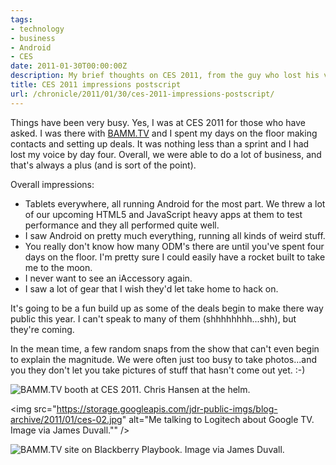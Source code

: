 ```yaml
---
tags:
- technology
- business
- Android
- CES
date: 2011-01-30T00:00:00Z
description: My brief thoughts on CES 2011, from the guy who lost his voice on the show floor.
title: CES 2011 impressions postscript
url: /chronicle/2011/01/30/ces-2011-impressions-postscript/
---
```


Things have been very busy. Yes, I was at CES 2011 for those who have asked.  I was there with <a href="http://bamm.tv">BAMM.TV</a> and I spent my days on the floor making contacts and setting up deals.  It was nothing less than a sprint and I had lost my voice by day four.  Overall, we were able to do a lot of business, and that's always a plus (and is sort of the point).

Overall impressions:

* Tablets everywhere, all running Android for the most part.  We threw a lot of our upcoming HTML5 and JavaScript heavy apps at them to test performance and they all performed quite well.
* I saw Android on pretty much everything, running all kinds of weird stuff.
* You really don't know how many ODM's there are until you've spent four days on the floor.  I'm pretty sure I could easily have a rocket built to take me to the moon.
* I never want to see an iAccessory again.
* I saw a lot of gear that I wish they'd let take home to hack on.

It's going to be a fun build up as some of the deals begin to make there way public this year.  I can't speak to many of them (shhhhhhhh...shh), but they're coming.

In the mean time, a few random snaps from the show that can't even begin to explain the magnitude.  We were often just too busy to take photos...and you they don't let you take pictures of stuff that hasn't come out yet. :-)

<img src="https://storage.googleapis.com/jdr-public-imgs/blog-archive/2011/01/ces-01.jpg" alt="BAMM.TV booth at CES 2011. Chris Hansen at the helm." />

<img src="https://storage.googleapis.com/jdr-public-imgs/blog-archive/2011/01/ces-02.jpg" alt="Me talking to Logitech about Google TV. Image via James Duvall."" />

<img src="https://storage.googleapis.com/jdr-public-imgs/blog-archive/2011/01/ces-03.jpg" alt="BAMM.TV site on Blackberry Playbook. Image via James Duvall." />

